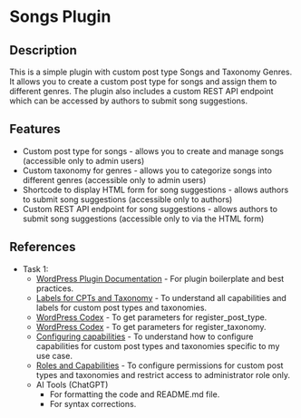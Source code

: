 # Songs Plugin

## Description
This is a simple plugin with custom post type Songs and Taxonomy Genres. It allows you to create a custom post type for songs and assign them to different genres. The plugin also includes a custom REST API endpoint which can be accessed by authors to submit song suggestions.

## Features
- Custom post type for songs - allows you to create and manage songs (accessible only to admin users)
- Custom taxonomy for genres - allows you to categorize songs into different genres (accessible only to admin users)
- Shortcode to display HTML form for song suggestions - allows authors to submit song suggestions (accessible only to authors)
- Custom REST API endpoint for song suggestions - allows authors to submit song suggestions (accessible only to via the HTML form)

## References

- Task 1:
    - [WordPress Plugin Documentation](https://developer.wordpress.org/plugins/) - For plugin boilerplate and best practices.
    - [Labels for CPTs and Taxonomy](https://wordpress.stackexchange.com/questions/5308/custom-post-types-taxonomies-and-permalinks) - To understand all capabilities and labels for custom post types and taxonomies.
    - [WordPress Codex](https://codex.wordpress.org/Function_Reference/register_post_type) - To get parameters for register_post_type.
    - [WordPress Codex](https://codex.wordpress.org/Function_Reference/register_taxonomy) - To get parameters for register_taxonomy.
    - [Configuring capabilities](https://learn.wordpress.org/tutorial/custom-post-types-and-capabilities/) - To understand how to configure capabilities for custom post types and taxonomies specific to my use case.
    - [Roles and Capabilities](https://kinsta.com/blog/wordpress-user-roles/) - To configure permissions for custom post types and taxonomies and restrict access to administrator role only.
    - AI Tools (ChatGPT) 
        - For formatting the code and README.md file.
        - For syntax corrections.